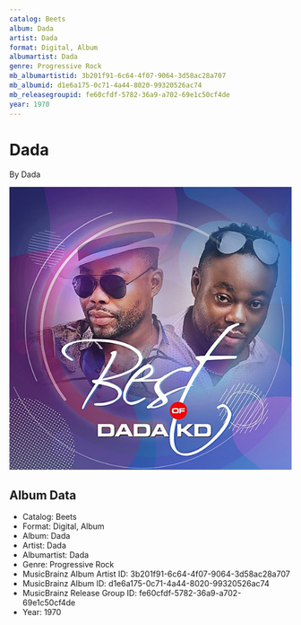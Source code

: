 ```yaml
---
catalog: Beets
album: Dada
artist: Dada
format: Digital, Album
albumartist: Dada
genre: Progressive Rock
mb_albumartistid: 3b201f91-6c64-4f07-9064-3d58ac28a707
mb_albumid: d1e6a175-0c71-4a44-8020-99320526ac74
mb_releasegroupid: fe60cfdf-5782-36a9-a702-69e1c50cf4de
year: 1970
---
```


# Dada

By Dada

![](../../assets/beetscovers/Dada-Dada.jpg)

## Album Data

- Catalog: Beets
- Format: Digital, Album
- Album: Dada
- Artist: Dada
- Albumartist: Dada
- Genre: Progressive Rock
- MusicBrainz Album Artist ID: 3b201f91-6c64-4f07-9064-3d58ac28a707
- MusicBrainz Album ID: d1e6a175-0c71-4a44-8020-99320526ac74
- MusicBrainz Release Group ID: fe60cfdf-5782-36a9-a702-69e1c50cf4de
- Year: 1970

